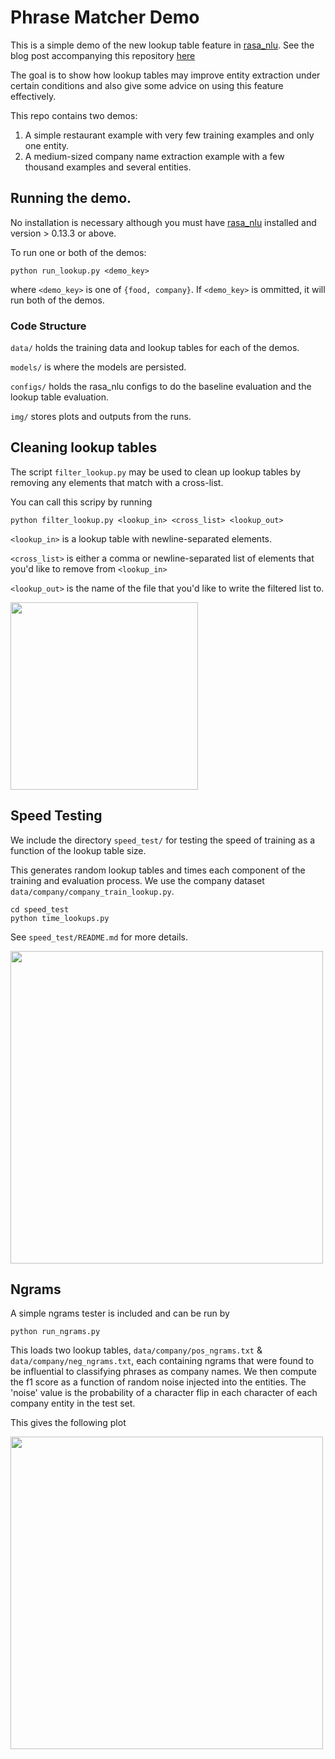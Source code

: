 # Phrase Matcher Demo

This is a simple demo of the new lookup table feature in [rasa_nlu](https://rasa.com/docs/nlu/).  See the blog post accompanying this repository [here](https://medium.com/rasa-blog/entity-extraction-with-the-new-lookup-table-feature-in-rasa-nlu-94c6c30876a3)

The goal is to show how lookup tables may improve entity extraction under certain conditions and also give some advice on using this feature effectively.

This repo contains two demos:

1.  A simple restaurant example with very few training examples and only one entity.
2.  A medium-sized company name extraction example with a few thousand examples and several entities.


## Running the demo.

No installation is necessary although you must have [rasa_nlu](https://rasa.com/docs/nlu/) installed and version > 0.13.3 or above.

To run one or both of the demos:

	python run_lookup.py <demo_key>

where `<demo_key>` is one of `{food, company}`.  If `<demo_key>` is ommitted, it will run both of the demos.

### Code Structure

`data/` holds the training data and lookup tables for each of the demos.

`models/` is where the models are persisted.

`configs/` holds the rasa_nlu configs to do the baseline evaluation and the lookup table evaluation.

`img/` stores plots and outputs from the runs.

## Cleaning lookup tables

The script `filter_lookup.py` may be used to clean up lookup tables by removing any elements that match with a cross-list.

You can call this scripy by running

	python filter_lookup.py <lookup_in> <cross_list> <lookup_out>

`<lookup_in>` is a lookup table with newline-separated elements.

`<cross_list>` is either a comma or newline-separated list of elements that you'd like to remove from `<lookup_in>`

`<lookup_out>` is the name of the file that you'd like to write the filtered list to.

<img src="https://github.com/RasaHQ/rasa_lookup_demo/blob/master/img/filter_diagram.png?raw=True" width="300">

## Speed Testing

We include the directory `speed_test/` for testing the speed of training as a function of the lookup table size.

This generates random lookup tables and times each component of the training and evaluation process.  We use the company dataset `data/company/company_train_lookup.py`. 

	cd speed_test
	python time_lookups.py

See `speed_test/README.md` for more details.

<img src="https://github.com/RasaHQ/rasa_lookup_demo/blob/master/img/timings.png?raw=True" width="500">

## Ngrams

A simple ngrams tester is included and can be run by

	python run_ngrams.py

This loads two lookup tables, `data/company/pos_ngrams.txt` & `data/company/neg_ngrams.txt`, each containing ngrams that were found to be influential to classifying phrases as company names.  We then compute the f1 score as a function of random noise injected into the entities.  The 'noise' value is the probability of a character flip in each character of each company entity in the test set.

This gives the following plot

<img src="https://github.com/RasaHQ/rasa_lookup_demo/blob/master/img/ngram_robustness.png?raw=True" width="500">

